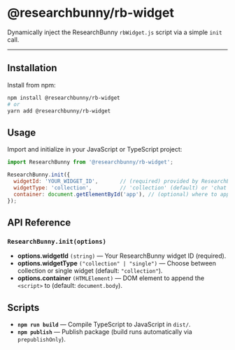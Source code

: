 # @researchbunny/rb-widget

Dynamically inject the ResearchBunny `rbWidget.js` script via a simple `init` call.

---

## Installation

Install from npm:

```bash
npm install @researchbunny/rb-widget
# or
yarn add @researchbunny/rb-widget
```

## Usage

Import and initialize in your JavaScript or TypeScript project:

```js
import ResearchBunny from '@researchbunny/rb-widget';

ResearchBunny.init({
  widgetId: 'YOUR_WIDGET_ID',       // (required) provided by ResearchBunny
  widgetType: 'collection',         // 'collection' (default) or 'chat'
  container: document.getElementById('app'), // (optional) where to append the script
});
```
 
## API Reference

### `ResearchBunny.init(options)`

- **options.widgetId** `(string)` — Your ResearchBunny widget ID (required).
- **options.widgetType** `("collection" | "single")` — Choose between collection or single widget (default: `"collection"`).
- **options.container** `(HTMLElement)` — DOM element to append the `<script>` to (default: `document.body`).


## Scripts

- **`npm run build`** — Compile TypeScript to JavaScript in `dist/`.
- **`npm publish`** — Publish package (build runs automatically via `prepublishOnly`).
